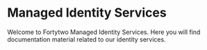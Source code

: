 # Managed Identity Services

Welcome to Fortytwo Managed Identity Services. Here you will find documentation material related to our identity services.